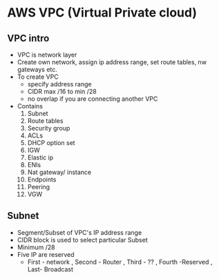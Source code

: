 # AWS VPC (Virtual Private cloud)
## VPC intro
* VPC is network layer
* Create own network, assign ip address range, set route tables, nw gateways etc.
* To create VPC
    * specify address range
    * CIDR max /16 to min /28
    * no overlap if you are connecting another VPC
* Contains
    1. Subnet
    2. Route tables
    3. Security group
    4. ACLs
    5. DHCP option set
    6. IGW
    7. Elastic ip
    8. ENIs
    9. Nat gateway/ instance
    10. Endpoints
    11. Peering
    12. VGW
## Subnet
* Segment/Subset of VPC's IP address range
* CIDR block is used to select particular Subset
* Minimum /28 
* Five IP are reserved 
    * First - network , Second - Router , Third - ?? , Fourth -Reserved , Last- Broadcast

